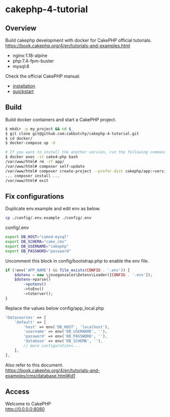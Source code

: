 # cakephp-4-tutorial

## Overview
Build cakephp development with docker for CakePHP official tutorials.  
https://book.cakephp.org/4/en/tutorials-and-examples.html

* nginx:1.18-alpine
* php:7.4-fpm-buster
* mysql:8

Check the official CakePHP manual.
* [installation](https://book.cakephp.org/4/en/installation.html)
* [quickstart](https://book.cakephp.org/4/en/quickstart.html)

## Build

Build docker containers and start a CakePHP project.
```bash
$ mkdir -p my_project && cd $_
$ git clone git@github.com:zakbutchy/cakephp-4-tutorial.git
$ cd docker/
$ docker-compose up -d

# If you want to install the another version, run the following command in cake4-php container
$ docker exec -it cake4-php bash
/var/www/html# rm -rf app/
/var/www/html# composer self-update
/var/www/html# composer create-project --prefer-dist cakephp/app:<version number> app
... composer install ...
/var/www/html# exit
```

## Fix configurations

Duplicate env.example and edit env as below.
```sh
cp ./config/.env.example ./config/.env
```

config/.env
```sh
export DB_HOST="cake4-mysql"
export DB_SCHEMA="cake_cms"
export DB_USERNAME="cakephp"
export DB_PASSWORD="password"
```

Uncomment this block in config/bootstrap.php to enable the env file.
```php
if (!env('APP_NAME') && file_exists(CONFIG . '.env')) {
    $dotenv = new \josegonzalez\Dotenv\Loader([CONFIG . '.env']);
    $dotenv->parse()
        ->putenv()
        ->toEnv()
        ->toServer();
}
```

Replace the values below config/app_local.php
```php
'Datasources' => [
    'default' => [
        'host' => env('DB_HOST', 'localhost'),
        'username' => env('DB_USERNAME', ''),
        'password' => env('DB_PASSWORD', ''),
        'database' => env('DB_SCHEMA', ''),
        // more configurations...
    ],
],
```

Also refer to this document.  
https://book.cakephp.org/4/en/tutorials-and-examples/cms/database.html#id1

## Access
Welcome to CakePHP  
http://0.0.0.0:8080
